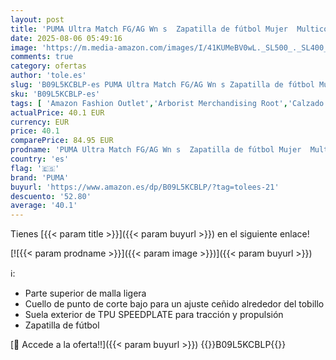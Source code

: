 ```yaml
---
layout: post
title: 'PUMA Ultra Match FG/AG Wn s  Zapatilla de fútbol Mujer  Multicolor  Fizzy Light-Parisian Night-Blue Glimmer   40 EU'
date: 2025-08-06 05:49:16
image: 'https://m.media-amazon.com/images/I/41KUMeBV0wL._SL500_._SL400_.jpg'
comments: true
category: ofertas
author: 'tole.es'
slug: 'B09L5KCBLP-es PUMA Ultra Match FG/AG Wn s Zapatilla de fútbol Mujer...'
sku: 'B09L5KCBLP-es'
tags: [ 'Amazon Fashion Outlet','Arborist Merchandising Root','Calzado de fútbol para mujer','Calzado deportivo para mujer','Cupones','Moda','Moda Mujer','Self Service','Special Features Stores','Womens Shoes','Zapatillas deportivas y de moda para mujer','Zapatos para mujer','c8538d25-3af9-48d3-aeff-5f3ce5572a36_0','c8538d25-3af9-48d3-aeff-5f3ce5572a36_2801','c8538d25-3af9-48d3-aeff-5f3ce5572a36_7901','puma','zapatilla','🇪🇸', ]
actualPrice: 40.1 EUR
currency: EUR
price: 40.1
comparePrice: 84.95 EUR
prodname: 'PUMA Ultra Match FG/AG Wn s  Zapatilla de fútbol Mujer  Multicolor  Fizzy Light-Parisian Night-Blue Glimmer   40 EU'
country: 'es'
flag: '🇪🇸'
brand: 'PUMA'
buyurl: 'https://www.amazon.es/dp/B09L5KCBLP/?tag=tolees-21'
descuento: '52.80'
average: '40.1'
---
```


Tienes [{{< param title >}}]({{< param buyurl >}}) en el siguiente enlace!

[![{{< param prodname >}}]({{< param image >}})]({{< param buyurl >}})

ℹ️:

- Parte superior de malla ligera
- Cuello de punto de corte bajo para un ajuste ceñido alrededor del tobillo
- Suela exterior de TPU SPEEDPLATE para tracción y propulsión
- Zapatilla de fútbol

[🛒 Accede a la oferta!!]({{< param buyurl >}})
{{<world>}}B09L5KCBLP{{</world>}}
